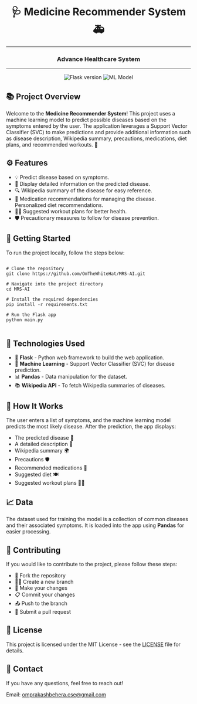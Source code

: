 <h1 align="center">🩺 Medicine Recommender System 🚑</h1>
<hr>
<h3 align="center">Advance Healthcare System</h3>
<hr>
<p align="center">
  <img src="https://img.shields.io/badge/Flask-v1.1.2-blue" alt="Flask version">
  <img src="https://img.shields.io/badge/ML-SVC-orange" alt="ML Model">
</p>

<h2>📚 Project Overview</h2>
<p>
  Welcome to the <strong>Medicine Recommender System</strong>! This project uses a machine learning model to predict possible diseases based on the symptoms entered by the user. The application leverages a Support Vector Classifier (SVC) to make predictions and provide additional information such as disease description, Wikipedia summary, precautions, medications, diet plans, and recommended workouts. 🌟
</p>

<h2>⚙️ Features</h2>
<ul>
  <li>💡 Predict disease based on symptoms.</li>
  <li>📄 Display detailed information on the predicted disease.</li>
  <li>🔍 Wikipedia summary of the disease for easy reference.</li>
  <li>💊 Medication recommendations for managing the disease.</li>
  <li🥗> Personalized diet recommendations.</li>
  <li>🏋️‍♂️ Suggested workout plans for better health.</li>
  <li>🛡️ Precautionary measures to follow for disease prevention.</li>
</ul>

<h2>🚀 Getting Started</h2>
<p>To run the project locally, follow the steps below:</p>

<pre>
<code>
# Clone the repository
git clone https://github.com/OmTheWhiteHat/MRS-AI.git

# Navigate into the project directory
cd MRS-AI

# Install the required dependencies
pip install -r requirements.txt

# Run the Flask app
python main.py
</code>
</pre>

<h2>📜 Technologies Used</h2>
<ul>
  <li>🔧 <strong>Flask</strong> - Python web framework to build the web application.</li>
  <li>🤖 <strong>Machine Learning</strong> - Support Vector Classifier (SVC) for disease prediction.</li>
  <li>📊 <strong>Pandas</strong> - Data manipulation for the dataset.</li>
  <li>📚 <strong>Wikipedia API</strong> - To fetch Wikipedia summaries of diseases.</li>
</ul>

<h2>🔧 How It Works</h2>
<p>
  The user enters a list of symptoms, and the machine learning model predicts the most likely disease. After the prediction, the app displays:
  <ul>
    <li>The predicted disease 🏥</li>
    <li>A detailed description 📖</li>
    <li>Wikipedia summary 🌍</li>
    <li>Precautions 🛡️</li>
    <li>Recommended medications 💊</li>
    <li>Suggested diet 🍽️</li>
    <li>Suggested workout plans 🏋️‍♂️</li>
  </ul>
</p>

<h2>📈 Data</h2>
<p>The dataset used for training the model is a collection of common diseases and their associated symptoms. It is loaded into the app using <strong>Pandas</strong> for easier processing.</p>

<h2>🤝 Contributing</h2>
<p>If you would like to contribute to the project, please follow these steps:</p>
<ul>
  <li>🍴 Fork the repository</li>
  <li>🧑‍💻 Create a new branch</li>
  <li>🔧 Make your changes</li>
  <li>📋 Commit your changes</li>
  <li>📤 Push to the branch</li>
  <li>🔀 Submit a pull request</li>
</ul>

<h2>📝 License</h2>
<p>This project is licensed under the MIT License - see the <a href="LICENSE" target="_blank">LICENSE</a> file for details.</p>

<h2>💬 Contact</h2>
<p>If you have any questions, feel free to reach out!</p>
<p>Email: <a href="mailto:omprakashbehera.cse@gmail.com">omprakashbehera.cse@gmail.com</a></p>
